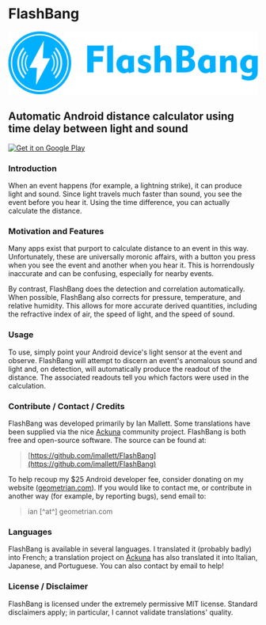 # FlashBang
![logo](Logo/horizontal.png)
## Automatic Android distance calculator using time delay between light and sound

[<img alt="Get it on Google Play" src="https://play.google.com/intl/en_us/badges/images/generic/en_badge_web_generic.png" width="200px"/>](https://play.google.com/store/apps/details?id=imallett.FlashBang)

### Introduction

When an event happens (for example, a lightning strike), it can produce light and sound.  Since light travels much faster than sound, you see the event before you hear it.  Using the time difference, you can actually calculate the distance.

### Motivation and Features

Many apps exist that purport to calculate distance to an event in this way.  Unfortunately, these are universally moronic affairs, with a button you press when you see the event and another when you hear it.  This is horrendously inaccurate and can be confusing, especially for nearby events.

By contrast, FlashBang does the detection and correlation automatically.  When possible, FlashBang also corrects for pressure, temperature, and relative humidity.  This allows for more accurate derived quantities, including the refractive index of air, the speed of light, and the speed of sound.

### Usage

To use, simply point your Android device's light sensor at the event and observe.  FlashBang will attempt to discern an event's anomalous sound and light and, on detection, will automatically produce the readout of the distance.  The associated readouts tell you which factors were used in the calculation.

### Contribute / Contact / Credits

FlashBang was developed primarily by Ian Mallett.  Some translations have been supplied via the nice [Ackuna](http://ackuna.com/translate-/flashbang) community project.  FlashBang is both free and open-source software.  The source can be found at:

> [https://github.com/imallett/FlashBang](https://github.com/imallett/FlashBang)

To help recoup my $25 Android developer fee, consider donating on my website ([geometrian.com](http://geometrian.com/index.php)).  If you would like to contact me, or contribute in another way (for example, by reporting bugs), send email to:

> ian [^at^] geometrian.com

### Languages

FlashBang is available in several languages.  I translated it (probably badly) into French; a translation project on [Ackuna](http://ackuna.com/translate-/flashbang) has also translated it into Italian, Japanese, and Portuguese.  You can also contact by email to help!

### License / Disclaimer

FlashBang is licensed under the extremely permissive MIT license.  Standard disclaimers apply; in particular, I cannot validate translations' quality.
